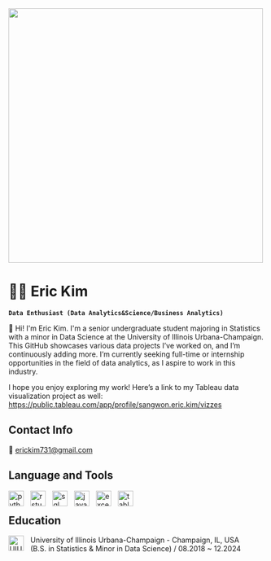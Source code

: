 <img height = "500" src = "https://map.illinois.edu/webservices/images/map/header_map.jpg" />

# :man_technologist: Eric Kim 

**`Data Enthusiast (Data Analytics&Science/Business Analytics)`**

:wave: Hi! I'm Eric Kim. I'm a senior undergraduate student majoring in Statistics with a minor in Data Science at the University of Illinois Urbana-Champaign. This GitHub showcases various data projects I’ve worked on, and I’m continuously adding more. I’m currently seeking full-time or internship opportunities in the field of data analytics, as I aspire to work in this industry.

I hope you enjoy exploring my work! Here’s a link to my Tableau data visualization project as well: https://public.tableau.com/app/profile/sangwon.eric.kim/vizzes


## Contact Info
:e-mail: erickim731@gmail.com


## Language and Tools
<img align="left" alt="python" width="30px" style="padding-right:10px;" src="https://cdn.jsdelivr.net/gh/devicons/devicon/icons/python/python-original.svg" />
<img align="left" alt="rstudio" width="30px" style="padding-right:10px;" src="https://cdn.jsdelivr.net/gh/devicons/devicon/icons/rstudio/rstudio-original.svg" />
<img align="left" alt="sql" width="30px" style="padding-right:10px;" src="https://github.com/swsamk/swsamk/assets/68633491/b6fd7d20-8b2a-4a34-9f32-337cb4523d84" />
<img align="left" alt="java" width="30px" style="padding-right:10px;" src="https://cdn.jsdelivr.net/gh/devicons/devicon/icons/java/java-original.svg" />
<img align="left" alt="excel" width="30px" style="padding-right:10px;" src="https://github.com/swsamk/swsamk/assets/68633491/2a9da8ae-d775-4944-9258-44c992a13959" />
<img align="left" alt="tableau" width="30px" style="padding-right:10px;" src="https://github.com/swsamk/swsamk/assets/68633491/c6e859dc-f025-4d07-a193-2244ac75fde1" />
<br />



## Education
<img align="left" alt="UIUClogo" width="30px" style="padding-right:10px;" src="http://publish.illinois.edu/inspire-illinois/files/2014/04/UIUC-logo.gif" />
 University of Illinois Urbana-Champaign - Champaign, IL, USA
<br />
 (B.S. in Statistics & Minor in Data Science) / 08.2018 ~ 12.2024
